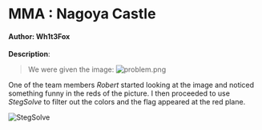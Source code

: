 # MMA : Nagoya Castle

#### Author: Wh1t3Fox

**Description**:
> We were given the image:
> ![problem.png][image]

One of the team members *Robert* started looking at the image and noticed something funny in the reds of the picture. I then proceeded to use *StegSolve* to filter out the colors and the flag appeared at the red plane.

 ![StegSolve][solve]

[image]: http://i.imgur.com/aw2QGyV.png
[solve]: https://i.imgur.com/n6Gqx7N.png

